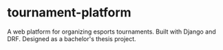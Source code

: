 # tournament-platform
A web platform for organizing esports tournaments. Built with Django and DRF. Designed as a bachelor's thesis project.
